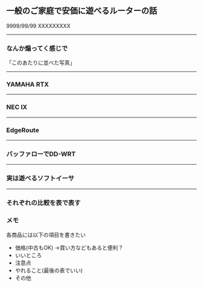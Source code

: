 ## 一般のご家庭で安価に遊べるルーターの話

9999/99/99 XXXXXXXXX

---
### なんか煽ってく感じで

「このあたりに並べた写真」


---
### YAMAHA RTX


---
### NEC IX


---
### EdgeRoute


---
### バッファローでDD-WRT



---
### 実は遊べるソフトイーサ



---
### それぞれの比較を表で表す




### メモ
各商品には以下の項目を書きたい
- 価格(中古もOK) →買い方などもあると便利？   
- いいところ  
- 注意点  
- やれること(最後の表でいい)
- その他

